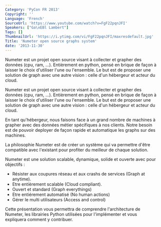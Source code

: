 ```yaml
---
Category: 'PyCon FR 2013'
Copyright: ''
Language: 'French'
SourceUrl: 'https://www.youtube.com/watch?v=FgF22pqnJFI'
Speakers: ["Ga\xEBl Lambert"]
Tags: []
ThumbnailUrl: 'https://i.ytimg.com/vi/FgF22pqnJFI/maxresdefault.jpg'
Title: 'Numeter open source graphs system'
date: '2013-11-30'
---
```

Numeter est un projet open source visant à collecter et grapher des données (cpu, ram, ...). Entièrement en python, pensé en brique de façon à laisser le choix d'utiliser l'une ou l'ensemble. Le but est de proposer une solution de graph avec une autre vision : celle d'un hébergeur et acteur du cloud.

Numeter est un projet open source visant à collecter et grapher des données (cpu, ram, ...). Entièrement en python, pensé en brique de façon à laisser le choix d'utiliser l'une ou l'ensemble. Le but est de proposer une solution de graph avec une autre vision : celle d'un hébergeur et acteur du cloud.

En tant qu'hébergeur, nous faisons face à un grand nombre de machines à grapher avec des données métier spécifiques à nos clients. Notre besoin est de pouvoir deployer de façon rapide et automatique les graphs sur des machines.

La philosophie Numeter est de créer un système qui va permettre d'être compatible avec l'existant pour profiter du meilleur de chaque solution.

Numeter est une solution scalable, dynamique, solide et ouverte avec pour objectifs :

- Résister aux coupures réseau et aux crashs de services (Graph at anytime).
- Etre entièrement scalable (Cloud compliant).
- Ouvert et standard (Graph everythings)
- Etre entiérement automatisé (No human actions)
- Gérer le multi utilisateurs (Access and control)

Cette présentation vous permettra de comprendre l'architecture de Numeter, les librairies Python utilisées pour l'implémenter et vous expliquera comment y contribuer.
